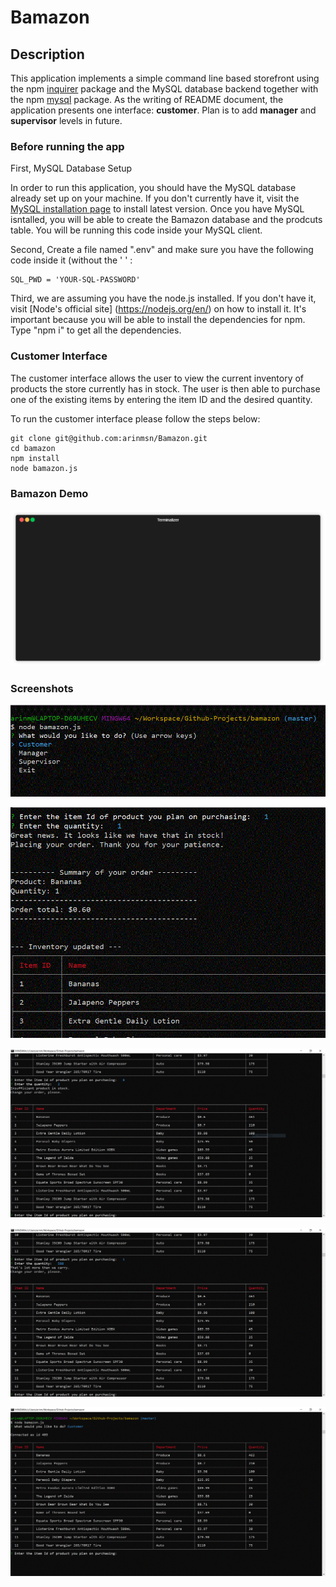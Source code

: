 
# Bamazon

## Description

This application implements a simple command line based storefront using the npm  [inquirer](https://www.npmjs.com/package/inquirer)  package and the MySQL database backend together with the npm  [mysql](https://www.npmjs.com/package/mysql)  package. As the writing of README document, the application presents one interface:  **customer**. Plan is to add **manager** and **supervisor** levels in future.

###  Before running the app
First, MySQL Database Setup

In order to run this application, you should have the MySQL database already set up on your machine. If you don't currently have it, visit the  [MySQL installation page](https://dev.mysql.com/doc/refman/5.6/en/installing.html)  to install latest version. Once you have MySQL isntalled, you will be able to create the  Bamazon database and the prodcuts table. You will be running this code inside your MySQL client.

Second, Create a file named ".env" and make sure you have the following code inside it (without the ' ' :

```
SQL_PWD = 'YOUR-SQL-PASSWORD'
```
Third, we are assuming you have the node.js installed. If you don't have it, visit  [Node's official site] (https://nodejs.org/en/)  on how to install it. It's important because you will be able to install the dependencies for npm. Type "npm i" to get all the dependencies.

### Customer Interface

The customer interface allows the user to view the current inventory of products the store currently has in stock. The user is then able to purchase one of the existing items by entering the item ID and the desired quantity. 

To run the customer interface please follow the steps below:

```
git clone git@github.com:arinmsn/Bamazon.git
cd bamazon
npm install
node bamazon.js

```

### Bamazon Demo

![Animated gif](img/bamazon.gif "Animation of completed project in action")

### Screenshots

![initial menu options](img/bamazon_Menu.GIF "initial menu options")

![Item in stock message](img/customer_ordered_instock.GIF "Item in stock message")

![Insufficient quantity message](img/Insufficient_msg_customer.GIF "Insufficient quantity message")

![Error message user asking for more than stock](img/LotMore_message_customer.GIF "Error message user asking for more than stock")

![initial customer order](img/menu_customer.GIF "")
